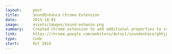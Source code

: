 ```yaml
---
layout:     post
title:      SoundEnhance Chrome Extension
date:       2015-10-01
image:      assets/images/sound-enhance.png
summary:    Created Chrome extension to add additional properties to songs on SoundCloud
link:       https://chrome.google.com/webstore/detail/soundenhace/ghhjpnmejhccfeknjbcjcnkogappmlno
type:       Code
start:      Oct 2015
---
```


